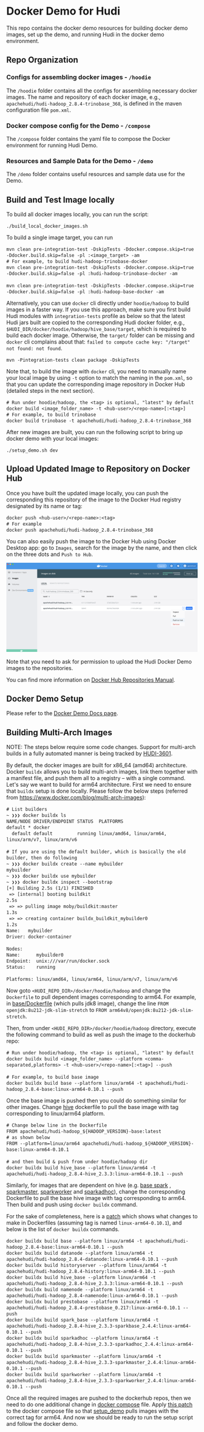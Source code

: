 <!--
* Licensed to the Apache Software Foundation (ASF) under one
* or more contributor license agreements.  See the NOTICE file
* distributed with this work for additional information
* regarding copyright ownership.  The ASF licenses this file
* to you under the Apache License, Version 2.0 (the
* "License"); you may not use this file except in compliance
* with the License.  You may obtain a copy of the License at
*
*      http://www.apache.org/licenses/LICENSE-2.0
*
* Unless required by applicable law or agreed to in writing, software
* distributed under the License is distributed on an "AS IS" BASIS,
* WITHOUT WARRANTIES OR CONDITIONS OF ANY KIND, either express or implied.
* See the License for the specific language governing permissions and
-->

# Docker Demo for Hudi

This repo contains the docker demo resources for building docker demo images, set up the demo, and running Hudi in the
docker demo environment.

## Repo Organization

### Configs for assembling docker images - `/hoodie`

The `/hoodie` folder contains all the configs for assembling necessary docker images. The name and repository of each
docker image, e.g., `apachehudi/hudi-hadoop_2.8.4-trinobase_368`, is defined in the maven configuration file `pom.xml`.

### Docker compose config for the Demo - `/compose`

The `/compose` folder contains the yaml file to compose the Docker environment for running Hudi Demo.

### Resources and Sample Data for the Demo - `/demo`

The `/demo` folder contains useful resources and sample data use for the Demo.

## Build and Test Image locally

To build all docker images locally, you can run the script:

```shell
./build_local_docker_images.sh
```

To build a single image target, you can run

```shell
mvn clean pre-integration-test -DskipTests -Ddocker.compose.skip=true -Ddocker.build.skip=false -pl :<image_target> -am
# For example, to build hudi-hadoop-trinobase-docker
mvn clean pre-integration-test -DskipTests -Ddocker.compose.skip=true -Ddocker.build.skip=false -pl :hudi-hadoop-trinobase-docker -am

mvn clean pre-integration-test -DskipTests -Ddocker.compose.skip=true -Ddocker.build.skip=false -pl :hudi-hadoop-base-docker -am

```

Alternatively, you can use `docker` cli directly under `hoodie/hadoop` to build images in a faster way. If you use this
approach, make sure you first build Hudi modules with `integration-tests` profile as below so that the latest Hudi jars
built are copied to the corresponding Hudi docker folder, e.g., `$HUDI_DIR/docker/hoodie/hadoop/hive_base/target`, which
is required to build each docker image. Otherwise, the `target/` folder can be missing and `docker` cli complains about
that: `failed to compute cache key: "/target" not found: not found`.

```shell
mvn -Pintegration-tests clean package -DskipTests
```

Note that, to build the image with `docker` cli, you need to manually name your local image by using `-t` option to
match the naming in the `pom.xml`, so that you can update the corresponding image repository in Docker Hub (detailed
steps in the next section).

```shell
# Run under hoodie/hadoop, the <tag> is optional, "latest" by default
docker build <image_folder_name> -t <hub-user>/<repo-name>[:<tag>]
# For example, to build trinobase
docker build trinobase -t apachehudi/hudi-hadoop_2.8.4-trinobase_368
```

After new images are built, you can run the following script to bring up docker demo with your local images:

```shell
./setup_demo.sh dev
```

## Upload Updated Image to Repository on Docker Hub

Once you have built the updated image locally, you can push the corresponding this repository of the image to the Docker
Hud registry designated by its name or tag:

```shell
docker push <hub-user>/<repo-name>:<tag>
# For example
docker push apachehudi/hudi-hadoop_2.8.4-trinobase_368
```

You can also easily push the image to the Docker Hub using Docker Desktop app: go to `Images`, search for the image by
the name, and then click on the three dots and `Push to Hub`.

![Push to Docker Hub](images/push_to_docker_hub.png)

Note that you need to ask for permission to upload the Hudi Docker Demo images to the repositories.

You can find more information on [Docker Hub Repositories Manual](https://docs.docker.com/docker-hub/repos/).

## Docker Demo Setup

Please refer to the [Docker Demo Docs page](https://hudi.apache.org/docs/docker_demo).

## Building Multi-Arch Images

NOTE: The steps below require some code changes. Support for multi-arch builds in a fully automated manner is being
tracked by [HUDI-3601](https://issues.apache.org/jira/browse/HUDI-3601).

By default, the docker images are built for x86_64 (amd64) architecture. Docker `buildx` allows you to build multi-arch
images, link them together with a manifest file, and push them all to a registry – with a single command. Let's say we
want to build for arm64 architecture. First we need to ensure that `buildx` setup is done locally. Please follow the
below steps (referred from https://www.docker.com/blog/multi-arch-images):

```
# List builders 
~ ❯❯❯ docker buildx ls
NAME/NODE DRIVER/ENDPOINT STATUS  PLATFORMS
default * docker
  default default         running linux/amd64, linux/arm64, linux/arm/v7, linux/arm/v6
  
# If you are using the default builder, which is basically the old builder, then do following
~ ❯❯❯ docker buildx create --name mybuilder
mybuilder
~ ❯❯❯ docker buildx use mybuilder
~ ❯❯❯ docker buildx inspect --bootstrap
[+] Building 2.5s (1/1) FINISHED
 => [internal] booting buildkit                                                   2.5s
 => => pulling image moby/buildkit:master                                         1.3s
 => => creating container buildx_buildkit_mybuilder0                              1.2s
Name:   mybuilder
Driver: docker-container

Nodes:
Name:      mybuilder0
Endpoint:  unix:///var/run/docker.sock
Status:    running

Platforms: linux/amd64, linux/arm64, linux/arm/v7, linux/arm/v6
```

Now goto `<HUDI_REPO_DIR>/docker/hoodie/hadoop` and change the `Dockerfile` to pull dependent images corresponding to
arm64. For example, in [base/Dockerfile](./hoodie/hadoop/base/Dockerfile) (which pulls jdk8 image), change the
line `FROM openjdk:8u212-jdk-slim-stretch` to `FROM arm64v8/openjdk:8u212-jdk-slim-stretch`.

Then, from under `<HUDI_REPO_DIR>/docker/hoodie/hadoop` directory, execute the following command to build as well as
push the image to the dockerhub repo:

```
# Run under hoodie/hadoop, the <tag> is optional, "latest" by default
docker buildx build <image_folder_name> --platform <comma-separated,platforms> -t <hub-user>/<repo-name>[:<tag>] --push

# For example, to build base image
docker buildx build base --platform linux/arm64 -t apachehudi/hudi-hadoop_2.8.4-base:linux-arm64-0.10.1 --push
```

Once the base image is pushed then you could do something similar for other images.
Change [hive](./hoodie/hadoop/hive_base/Dockerfile) dockerfile to pull the base image with tag corresponding to
linux/arm64 platform.

```
# Change below line in the Dockerfile
FROM apachehudi/hudi-hadoop_${HADOOP_VERSION}-base:latest
# as shown below
FROM --platform=linux/arm64 apachehudi/hudi-hadoop_${HADOOP_VERSION}-base:linux-arm64-0.10.1

# and then build & push from under hoodie/hadoop dir
docker buildx build hive_base --platform linux/arm64 -t apachehudi/hudi-hadoop_2.8.4-hive_2.3.3:linux-arm64-0.10.1 --push
```

Similarly, for images that are dependent on hive (e.g. [base spark](./hoodie/hadoop/spark_base/Dockerfile)
, [sparkmaster](./hoodie/hadoop/sparkmaster/Dockerfile), [sparkworker](./hoodie/hadoop/sparkworker/Dockerfile)
and [sparkadhoc](./hoodie/hadoop/sparkadhoc/Dockerfile)), change the corresponding Dockerfile to pull the base hive
image with tag corresponding to arm64. Then build and push using `docker buildx` command.

For the sake of completeness, here is a [patch](https://gist.github.com/xushiyan/cec16585e884cf0693250631a1d10ec2) which
shows what changes to make in Dockerfiles (assuming tag is named `linux-arm64-0.10.1`), and below is the list
of `docker buildx` commands.

```
docker buildx build base --platform linux/arm64 -t apachehudi/hudi-hadoop_2.8.4-base:linux-arm64-0.10.1 --push
docker buildx build datanode --platform linux/arm64 -t apachehudi/hudi-hadoop_2.8.4-datanode:linux-arm64-0.10.1 --push
docker buildx build historyserver --platform linux/arm64 -t apachehudi/hudi-hadoop_2.8.4-history:linux-arm64-0.10.1 --push
docker buildx build hive_base --platform linux/arm64 -t apachehudi/hudi-hadoop_2.8.4-hive_2.3.3:linux-arm64-0.10.1 --push
docker buildx build namenode --platform linux/arm64 -t apachehudi/hudi-hadoop_2.8.4-namenode:linux-arm64-0.10.1 --push
docker buildx build prestobase --platform linux/arm64 -t apachehudi/hudi-hadoop_2.8.4-prestobase_0.217:linux-arm64-0.10.1 --push
docker buildx build spark_base --platform linux/arm64 -t apachehudi/hudi-hadoop_2.8.4-hive_2.3.3-sparkbase_2.4.4:linux-arm64-0.10.1 --push
docker buildx build sparkadhoc --platform linux/arm64 -t apachehudi/hudi-hadoop_2.8.4-hive_2.3.3-sparkadhoc_2.4.4:linux-arm64-0.10.1 --push
docker buildx build sparkmaster --platform linux/arm64 -t apachehudi/hudi-hadoop_2.8.4-hive_2.3.3-sparkmaster_2.4.4:linux-arm64-0.10.1 --push
docker buildx build sparkworker --platform linux/arm64 -t apachehudi/hudi-hadoop_2.8.4-hive_2.3.3-sparkworker_2.4.4:linux-arm64-0.10.1 --push
```

Once all the required images are pushed to the dockerhub repos, then we need to do one additional change
in [docker compose](./compose/docker-compose_hadoop284_hive233_spark244.yml) file.
Apply [this patch](https://gist.github.com/codope/3dd986de5e54f0650dd74b6032e4456c) to the docker compose file so
that [setup_demo](./setup_demo.sh) pulls images with the correct tag for arm64. And now we should be ready to run the
setup script and follow the docker demo.
